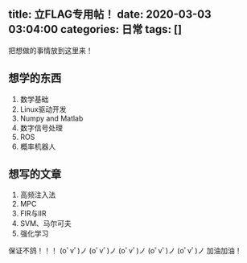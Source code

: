 title: 立FLAG专用帖！
date: 2020-03-03 03:04:00
categories: 日常
tags: []
---
把想做的事情放到这里来！

## 想学的东西 ##

 1. 数学基础
 2. Linux驱动开发
 3. Numpy and Matlab
 4. 数字信号处理
 5. ROS
 6. 概率机器人

## 想写的文章 ##
 
 1. 高频注入法
 2. MPC
 3. FIR与IIR
 4. SVM、马尔可夫
 5. 强化学习

保证不鸽！！！
(oﾟvﾟ)ノ
(oﾟvﾟ)ノ
(oﾟvﾟ)ノ
(oﾟvﾟ)ノ
(oﾟvﾟ)ノ
加油加油！
